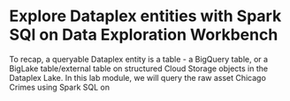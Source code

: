 
# Explore Dataplex entities with Spark SQl on Data Exploration Workbench

To recap, a queryable Dataplex entity is a table - a BigQuery table, or a BigLake table/external table on structured Cloud Storage objects in the Dataplex Lake. In this lab module, we will query the raw asset Chicago Crimes using Spark SQL on 

